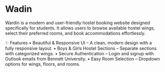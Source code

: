 # Wadin
Wardin is a modern and user-friendly hostel booking website designed specifically for students. It allows users to browse available hostel wings, select their preferred rooms, and book accommodations effortlessly.

✨ Features
	•	Beautiful & Responsive UI – A clean, modern design with a fully responsive layout.
	•	Boys & Girls Hostel Sections – Separate sections with categorized wings.
	•	Secure Authentication – Login and signup with Outlook emails from Bennett University.
	•	Easy Room Selection – Dropdown options for wings, floors, and rooms.

